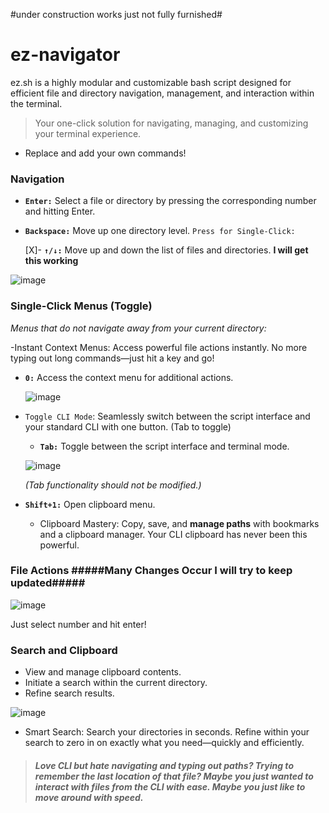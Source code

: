 #under construction works just not fully furnished# 

# ez-navigator
ez.sh is a highly modular and customizable bash script designed for efficient file and directory navigation, management, and interaction within the terminal.
>Your one-click solution for navigating, managing, and customizing your terminal experience.

  
- Replace and add your own commands!
### **Navigation**
- **`Enter:`** Select a file or directory by pressing the corresponding number and hitting Enter.
- **`Backspace:`** Move up one directory level. `Press for Single-Click:`
  
   [X]- **`↑/↓:`** Move up and down the list of files and directories. **I will get this working**
  
![image](https://github.com/user-attachments/assets/cf31351e-c915-4a58-9084-01e4ee3cda36)

  
### **Single-Click Menus (Toggle)** 
*Menus that do not navigate away from your current directory:*

-Instant Context Menus: Access powerful file actions instantly. No more typing out long commands—just hit a key and go!

- **`0:`** Access the context menu for additional actions.
   
  ![image](https://github.com/user-attachments/assets/4dc59010-760a-481a-925e-7adbdaec5324)



- `Toggle CLI Mode`: Seamlessly switch between the script interface and your standard CLI with one button. (Tab to toggle)

  - **`Tab:`** Toggle between the script interface and terminal mode.
    
  ![image](https://github.com/user-attachments/assets/28417584-e9b3-4168-a014-55e9eedb63ac)
  
   *(Tab functionality should not be modified.)*

- **`Shift+1:`** Open clipboard menu.
  
  - Clipboard Mastery: Copy, save, and **manage paths** with bookmarks and a clipboard manager. Your CLI clipboard has never been this powerful.


### **File Actions** #####Many Changes Occur I will try to keep updated#####

![image](https://github.com/user-attachments/assets/e594334b-fe3b-4609-801f-0ea954d78231)

Just select number and hit enter!


### **Search and Clipboard**
-  View and manage clipboard contents.
- Initiate a search within the current directory.
-  Refine search results.
  
![image](https://github.com/user-attachments/assets/02585bc9-6018-4633-9c83-92bdc88057c2)

  - Smart Search: Search your directories in seconds. Refine within your search to zero in on exactly what you need—quickly and efficiently.


>##### Love CLI but hate navigating and typing out paths? Trying to remember the last location of that file? Maybe you just wanted to interact with files from the CLI with ease. Maybe you just like to move around with speed. 

